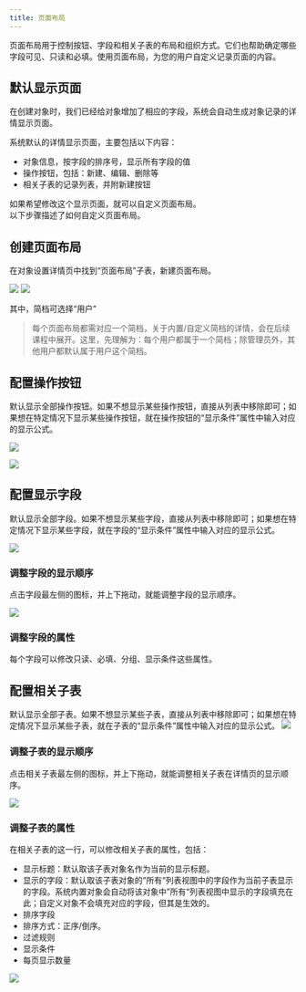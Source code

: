 ```yaml
---
title: 页面布局
---
```


页面布局用于控制按钮、字段和相关子表的布局和组织方式。它们也帮助确定哪些字段可见、只读和必填。使用页面布局，为您的用户自定义记录页面的内容。

## 默认显示页面

在创建对象时，我们已经给对象增加了相应的字段，系统会自动生成对象记录的详情显示页面。

系统默认的详情显示页面，主要包括以下内容：

* 对象信息，按字段的排序号，显示所有字段的值
* 操作按钮，包括：新建、编辑、删除等
* 相关子表的记录列表，并附新建按钮

如果希望修改这个显示页面，就可以自定义页面布局。  
以下步骤描述了如何自定义页面布局。

## 创建页面布局

在对象设置详情页中找到“页面布局”子表，新建页面布局。

 ![](https://console.steedos.cn/api/files/images/KoLia3v33FxMPaD96)              ![](https://console.steedos.cn/api/files/images/ru3Boe5u7saDG9XYi)

其中，简档可选择“用户”

> 每个页面布局都需对应一个简档，关于内置/自定义简档的详情，会在后续课程中展开。这里，先理解为：每个用户都属于一个简档；除管理员外，其他用户都默认属于用户这个简档。

## 配置操作按钮
默认显示全部操作按钮。如果不想显示某些操作按钮，直接从列表中移除即可；如果想在特定情况下显示某些操作按钮，就在操作按钮的“显示条件”属性中输入对应的显示公式。

 ![](https://console.steedos.cn/api/files/images/GNcw9zGmjjWXNQutX)

 ![](https://console.steedos.cn/api/files/images/nyvgQvXWkBzo59EPS)
## 配置显示字段

默认显示全部字段。如果不想显示某些字段，直接从列表中移除即可；如果想在特定情况下显示某些字段，就在字段的“显示条件”属性中输入对应的显示公式。

 ![](https://console.steedos.cn/api/files/images/ardLNmdHx3kL2BGf4)

### 调整字段的显示顺序

点击字段最左侧的图标，并上下拖动，就能调整字段的显示顺序。

 ![](https://console.steedos.cn/api/files/images/uz8KQRKj69Lghw7oc)

### 调整字段的属性

每个字段可以修改只读、必填、分组、显示条件这些属性。

## 配置相关子表

默认显示全部子表。如果不想显示某些子表，直接从列表中移除即可；如果想在特定情况下显示某些子表，就在子表的“显示条件”属性中输入对应的显示公式。
 ![](https://console.steedos.cn/api/files/images/5qxpbqMg4Y8gmpPJ2)

### 调整子表的显示顺序

点击相关子表最左侧的图标，并上下拖动，就能调整相关子表在详情页的显示顺序。

 ![](https://console.steedos.cn/api/files/images/gNGqZgbBhhPtz7gzt)

### 调整子表的属性

在相关子表的这一行，可以修改相关子表的属性，包括：
* 显示标题：默认取该子表对象名作为当前的显示标题。
* 显示的字段：默认取该子表对象的”所有“列表视图中的字段作为当前子表显示的字段。系统内置对象会自动将该对象中”所有“列表视图中显示的字段填充在此；自定义对象不会填充对应的字段，但其是生效的。
* 排序字段
* 排序方式：正序/倒序。
* 过滤规则
* 显示条件
* 每页显示数量

![](https://console.steedos.cn/api/files/images/gR3dc23TJESy88bSK)